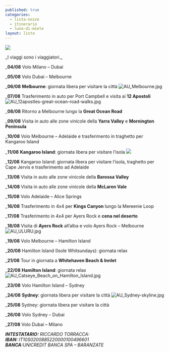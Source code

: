 ```yaml
---
published: true
categories:
  - lista-nozze
  - itinerario
  - luna-di-miele
layout: lista
---
```

![]({{site.baseurl}}/images/stefania%20e%20riccardo.jpeg)

<div class="citazione">
_I viaggi sono i viaggiatori._
</div>

_**04/08**	Volo Milano – Dubai

_**05/08**	Volo Dubai – Melbourne
                        
_**06/08**	**Melbourne**: giornata libera per visitare la città
![AU_Melbourne.jpg]({{site.baseurl}}/images/AU_Melbourne.jpg)

_**07/08**	Trasferimento in auto per Port Campbell e visita ai **12 Apostoli**
![AU_12apostles-great-ocean-road-walks.jpg]({{site.baseurl}}/images/AU_12apostles-great-ocean-road-walks.jpg)

_**08/08**	Ritorno a Melbourne lungo la **Great Ocean Road**

_**09/08**	Visita in auto alle zone vinicole della **Yarra Valley** e **Mornington Peninsula**

_**10/08**	Volo Melbourne – Adelaide e trasferimento in traghetto per Kangaroo Island

_**11/08**	**Kangaroo Island**: giornata libera per visitare l’isola
![]({{site.baseurl}}/images/AU_kangaroo%20island2.jpg)

_**12/08**	Kangaroo Island: giornata libera per visitare l’isola, traghetto per Cape Jervis e trasferimento ad Adelaide

_**13/08**	Visita in auto alle zone vinicole della **Barossa Valley** 

_**14/08**	Visita in auto alle zone vinicole della **McLaren Vale**

_**15/08**	Volo Adelaide – Alice Springs

_**16/08**	Trasferimento in 4x4 per **Kings Canyon** lungo la Mereenie Loop

_**17/08**	Trasferimento in 4x4 per Ayers Rock e **cena nel deserto**

_**18/08**	Visita di **Ayers Rock** all’alba e volo Ayers Rock – Melbourne
![AU_ULURU.jpg]({{site.baseurl}}/images/AU_ULURU.jpg)
            
_**19/08**	Volo Melbourne – Hamilton Island

_**20/08**	Hamilton Island (Isole Whitsundays): giornata relax

_**21/08**	Tour in giornata a **Whitehaven Beach & Innlet**

_**22/08**	**Hamilton Island**: giornata relax
![AU_Catseye_Beach_on_Hamilton_Island.jpg]({{site.baseurl}}/images/AU_Catseye_Beach_on_Hamilton_Island.jpg)

_**23/08**	Volo Hamilton Island – Sydney

_**24/08**	**Sydney**: giornata libera per visitare la città
![AU_Sydney-skyline.jpg]({{site.baseurl}}/images/AU_Sydney-skyline.jpg)

_**25/08**	Sydney: giornata libera per visitare la città

_**26/08**	Volo Sydney – Dubai

_**27/08**	Volo Dubai – Milano


<address>
<strong>INTESTATARIO:</strong> RICCARDO TORRACCA:<br/>
<strong>IBAN:</strong> IT10S0200885220000100496601<br/>
<strong>BANCA:</strong>UNICREDIT BANCA SPA – BARANZATE<br/>
</address>
